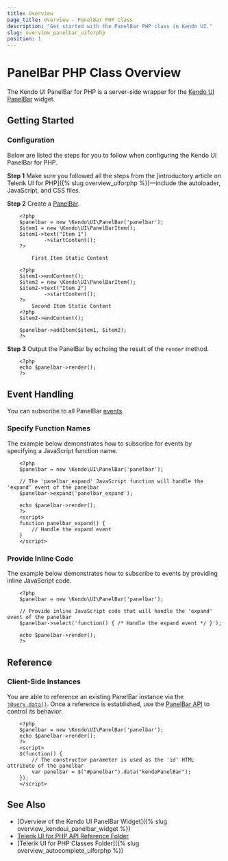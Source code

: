```yaml
---
title: Overview
page_title: Overview - PanelBar PHP Class
description: "Get started with the PanelBar PHP class in Kendo UI."
slug: overview_panelbar_uiforphp
position: 1
---
```


# PanelBar  PHP Class Overview

The Kendo UI PanelBar for PHP is a server-side wrapper for the [Kendo UI PanelBar](/api/javascript/ui/panelbar) widget.

## Getting Started

### Configuration

Below are listed the steps for you to follow when configuring the Kendo UI PanelBar for PHP.

**Step 1** Make sure you followed all the steps from the [introductory article on Telerik UI for PHP]({% slug overview_uiforphp %})&mdash;include the autoloader, JavaScript, and CSS files.

**Step 2** Create a [PanelBar](/api/php/Kendo/UI/PanelBar).



        <?php
        $panelbar = new \Kendo\UI\PanelBar('panelbar');
        $item1 = new \Kendo\UI\PanelBarItem();
        $item1->text("Item 1")
                ->startContent();
        ?>

            First Item Static Content

        <?php
        $item1->endContent();
        $item2 = new \Kendo\UI\PanelBarItem();
        $item2->text("Item 2")
                ->startContent();
        ?>
            Second Item Static Content
        <?php
        $item2->endContent();

        $panelbar->addItem($item1, $item2);
        ?>

**Step 3** Output the PanelBar by echoing the result of the `render` method.



        <?php
        echo $panelbar->render();
        ?>

## Event Handling

You can subscribe to all PanelBar [events](/api/javascript/ui/panelbar#events).

### Specify Function Names

The example below demonstrates how to subscribe for events by specifying a JavaScript function name.



        <?php
        $panelbar = new \Kendo\UI\PanelBar('panelbar');

        // The 'panelbar_expand' JavaScript function will handle the 'expand' event of the panelbar
        $panelbar->expand('panelbar_expand');

        echo $panelbar->render();
        ?>
        <script>
        function panelbar_expand() {
            // Handle the expand event
        }
        </script>

### Provide Inline Code

The example below demonstrates how to subscribe to events by providing inline JavaScript code.



        <?php
        $panelbar = new \Kendo\UI\PanelBar('panelbar');

        // Provide inline JavaScript code that will handle the 'expand' event of the panelbar
        $panelbar->select('function() { /* Handle the expand event */ }');

        echo $panelbar->render();
        ?>

<!--*-->
## Reference

### Client-Side Instances

You are able to reference an existing PanelBar instance via the [`jQuery.data()`](https://api.jquery.com/jQuery.data/). Once a reference is established, use the [PanelBar API](/api/javascript/ui/panelbar#methods) to control its behavior.



        <?php
        $panelbar = new \Kendo\UI\PanelBar('panelbar');
        echo $panelbar->render();
        ?>
        <script>
        $(function() {
            // The constructor parameter is used as the 'id' HTML attribute of the panelbar
            var panelbar = $("#panelbar").data("kendoPanelBar");
        });
        </script>

## See Also

* [Overview of the Kendo UI PanelBar Widget]({% slug overview_kendoui_panelbar_widget %})
* [Telerik UI for PHP API Reference Folder](/api/php/Kendo/UI/AutoComplete)
* [Telerik UI for PHP Classes Folder]({% slug overview_autocomplete_uiforphp %})
